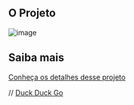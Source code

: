 ## O Projeto

![image](https://user-images.githubusercontent.com/29440533/205625508-e26b5f21-4371-4ced-a660-b9b2a43d6ae8.png)

## Saiba mais

[Conheça os detalhes desse projeto](https://youtu.be/sdrtTtWXIfM)

// [Duck Duck Go](https://duckduckgo.com "The best search engine for privacy")
